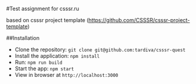 #Test assignment for csssr.ru 

based on csssr project template (https://github.com/CSSSR/csssr-project-template)

##Installation
- Clone the repository: `git clone git@github.com:tardiva/csssr-quest`
- Install the application: `npm install`
- Run: `npm run build`
- Start the app: `npm start`
- View in browser at `http://localhost:3000`
